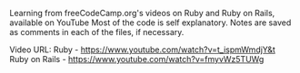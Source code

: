 Learning from freeCodeCamp.org's videos on Ruby and Ruby on Rails, available on YouTube
Most of the code is self explanatory. Notes are saved as comments in each of the files, if necessary.

Video URL:
Ruby - https://www.youtube.com/watch?v=t_ispmWmdjY&t
Ruby on Rails - https://www.youtube.com/watch?v=fmyvWz5TUWg

